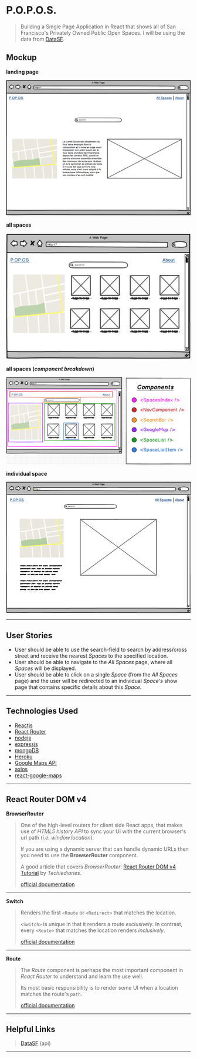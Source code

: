 

P.O.P.O.S.
===================
> Building a Single Page Application in React that shows all of San Francisco's Privately Owned Public Open Spaces.
> I will be using the data from [DataSF](https://data.sfgov.org/Culture-and-Recreation/Privately-Owned-Public-Open-Spaces/65ik-7wqd).
>
>

Mockup
-------------
>  
**landing page**
>
![alt tag](images/App.png)
>
**all spaces**
>
![alt tag](images/AllSpaces.png)
>
**all spaces (*component breakdown*)**
>
![alt tag](images/AllSpacesBreakdown.png)
>
**individual space**
>
![alt tag](images/IndvSpace.png)
>

----------

User Stories
-------------
>
- User should be able to use the search-field to search by address/cross street and receive the nearest *Spaces* to the specified location.
- User should be able to navigate to the *All Spaces* page, where all *Spaces* will be displayed.
- User should be able to click on a single *Space* (from the *All Spaces* page) and the user will be redirected to an individual *Space's* show page that contains specific details about this *Space*.

>

----------

Technologies Used
-------------
>
 - [Reactjs](https://reactjs.org/)
- [React Router](https://reacttraining.com/react-router/)
- [nodejs](https://nodejs.org/en/)
- [expressjs](https://expressjs.com/)
- [mongoDB](https://www.mongodb.com/)
- [Heroku](https://heroku.com/)
- [Google Maps API](https://developers.google.com/maps/documentation/javascript/)
- [axios](https://github.com/axios/axios)
- [react-google-maps](https://github.com/tomchentw/react-google-maps)

----------

React Router DOM v4
-------------
>
**BrowserRouter**
>
> One of the high-level routers for client side React apps, that makes use of *HTML5 history API* to sync your UI with the current browser's url path (*i.e. window.location*).
>
> If you are using a dynamic server that can handle dynamic URLs then you need to use the **BrowserRouter** component.
>  
>  A good article that covers *BrowserRouter*: [React Router DOM v4 Tutorial](https://www.techiediaries.com/react-router-dom-v4/) by *Techiediaries*.
>  
> [official documentation](https://github.com/ReactTraining/react-router/blob/master/packages/react-router-dom/docs/api/BrowserRouter.md)
>
----------
>
**Switch**
>
> Renders the first ```<Route``` or ```<Redirect>``` that matches the location.
>  
> ```<Switch>``` is unique in that it renders a route *exclusively*. In contrast, every ```<Route>``` that matches the location renders *inclusively*.
>
> [official documentation](https://github.com/ReactTraining/react-router/blob/master/packages/react-router/docs/api/Switch.md)
>
----------
>
**Route**
>
> The *Route* component is perhaps the most important component in *React Router* to understand and learn the use well.
>  
> Its most basic responsibility is to render some UI when a location matches the route's ```path```.
>
> [official documentation](https://github.com/ReactTraining/react-router/blob/master/packages/react-router/docs/api/Route.md)
>
----------



Helpful Links
-------------
>  
> [DataSF](https://data.sfgov.org) (api)
>
>

----------
